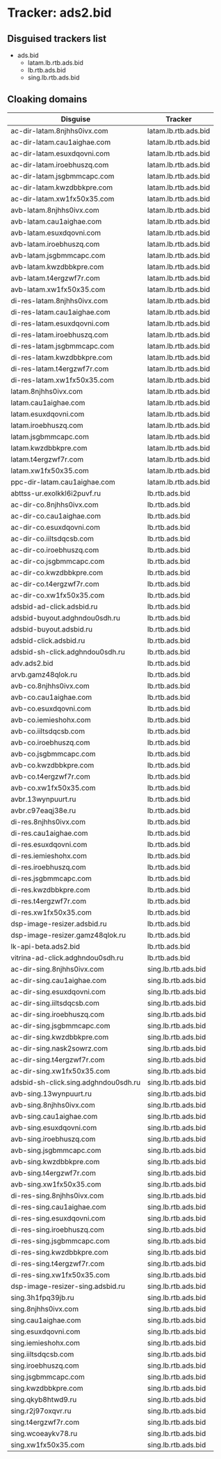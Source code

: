 # Tracker: ads2.bid

## Disguised trackers list

* ads.bid
    * latam.lb.rtb.ads.bid
    * lb.rtb.ads.bid
    * sing.lb.rtb.ads.bid

## Cloaking domains

| Disguise | Tracker |
| ---- | ---- |
| ac-dir-latam.8njhhs0ivx.com | latam.lb.rtb.ads.bid |
| ac-dir-latam.cau1aighae.com | latam.lb.rtb.ads.bid |
| ac-dir-latam.esuxdqovni.com | latam.lb.rtb.ads.bid |
| ac-dir-latam.iroebhuszq.com | latam.lb.rtb.ads.bid |
| ac-dir-latam.jsgbmmcapc.com | latam.lb.rtb.ads.bid |
| ac-dir-latam.kwzdbbkpre.com | latam.lb.rtb.ads.bid |
| ac-dir-latam.xw1fx50x35.com | latam.lb.rtb.ads.bid |
| avb-latam.8njhhs0ivx.com | latam.lb.rtb.ads.bid |
| avb-latam.cau1aighae.com | latam.lb.rtb.ads.bid |
| avb-latam.esuxdqovni.com | latam.lb.rtb.ads.bid |
| avb-latam.iroebhuszq.com | latam.lb.rtb.ads.bid |
| avb-latam.jsgbmmcapc.com | latam.lb.rtb.ads.bid |
| avb-latam.kwzdbbkpre.com | latam.lb.rtb.ads.bid |
| avb-latam.t4ergzwf7r.com | latam.lb.rtb.ads.bid |
| avb-latam.xw1fx50x35.com | latam.lb.rtb.ads.bid |
| di-res-latam.8njhhs0ivx.com | latam.lb.rtb.ads.bid |
| di-res-latam.cau1aighae.com | latam.lb.rtb.ads.bid |
| di-res-latam.esuxdqovni.com | latam.lb.rtb.ads.bid |
| di-res-latam.iroebhuszq.com | latam.lb.rtb.ads.bid |
| di-res-latam.jsgbmmcapc.com | latam.lb.rtb.ads.bid |
| di-res-latam.kwzdbbkpre.com | latam.lb.rtb.ads.bid |
| di-res-latam.t4ergzwf7r.com | latam.lb.rtb.ads.bid |
| di-res-latam.xw1fx50x35.com | latam.lb.rtb.ads.bid |
| latam.8njhhs0ivx.com | latam.lb.rtb.ads.bid |
| latam.cau1aighae.com | latam.lb.rtb.ads.bid |
| latam.esuxdqovni.com | latam.lb.rtb.ads.bid |
| latam.iroebhuszq.com | latam.lb.rtb.ads.bid |
| latam.jsgbmmcapc.com | latam.lb.rtb.ads.bid |
| latam.kwzdbbkpre.com | latam.lb.rtb.ads.bid |
| latam.t4ergzwf7r.com | latam.lb.rtb.ads.bid |
| latam.xw1fx50x35.com | latam.lb.rtb.ads.bid |
| ppc-dir-latam.cau1aighae.com | latam.lb.rtb.ads.bid |
| abttss-ur.exolkkl6i2puvf.ru | lb.rtb.ads.bid |
| ac-dir-co.8njhhs0ivx.com | lb.rtb.ads.bid |
| ac-dir-co.cau1aighae.com | lb.rtb.ads.bid |
| ac-dir-co.esuxdqovni.com | lb.rtb.ads.bid |
| ac-dir-co.iiltsdqcsb.com | lb.rtb.ads.bid |
| ac-dir-co.iroebhuszq.com | lb.rtb.ads.bid |
| ac-dir-co.jsgbmmcapc.com | lb.rtb.ads.bid |
| ac-dir-co.kwzdbbkpre.com | lb.rtb.ads.bid |
| ac-dir-co.t4ergzwf7r.com | lb.rtb.ads.bid |
| ac-dir-co.xw1fx50x35.com | lb.rtb.ads.bid |
| adsbid-ad-click.adsbid.ru | lb.rtb.ads.bid |
| adsbid-buyout.adghndou0sdh.ru | lb.rtb.ads.bid |
| adsbid-buyout.adsbid.ru | lb.rtb.ads.bid |
| adsbid-click.adsbid.ru | lb.rtb.ads.bid |
| adsbid-sh-click.adghndou0sdh.ru | lb.rtb.ads.bid |
| adv.ads2.bid | lb.rtb.ads.bid |
| arvb.gamz48qlok.ru | lb.rtb.ads.bid |
| avb-co.8njhhs0ivx.com | lb.rtb.ads.bid |
| avb-co.cau1aighae.com | lb.rtb.ads.bid |
| avb-co.esuxdqovni.com | lb.rtb.ads.bid |
| avb-co.iemieshohx.com | lb.rtb.ads.bid |
| avb-co.iiltsdqcsb.com | lb.rtb.ads.bid |
| avb-co.iroebhuszq.com | lb.rtb.ads.bid |
| avb-co.jsgbmmcapc.com | lb.rtb.ads.bid |
| avb-co.kwzdbbkpre.com | lb.rtb.ads.bid |
| avb-co.t4ergzwf7r.com | lb.rtb.ads.bid |
| avb-co.xw1fx50x35.com | lb.rtb.ads.bid |
| avbr.13wynpuurt.ru | lb.rtb.ads.bid |
| avbr.c97eaqj38e.ru | lb.rtb.ads.bid |
| di-res.8njhhs0ivx.com | lb.rtb.ads.bid |
| di-res.cau1aighae.com | lb.rtb.ads.bid |
| di-res.esuxdqovni.com | lb.rtb.ads.bid |
| di-res.iemieshohx.com | lb.rtb.ads.bid |
| di-res.iroebhuszq.com | lb.rtb.ads.bid |
| di-res.jsgbmmcapc.com | lb.rtb.ads.bid |
| di-res.kwzdbbkpre.com | lb.rtb.ads.bid |
| di-res.t4ergzwf7r.com | lb.rtb.ads.bid |
| di-res.xw1fx50x35.com | lb.rtb.ads.bid |
| dsp-image-resizer.adsbid.ru | lb.rtb.ads.bid |
| dsp-image-resizer.gamz48qlok.ru | lb.rtb.ads.bid |
| lk-api-beta.ads2.bid | lb.rtb.ads.bid |
| vitrina-ad-click.adghndou0sdh.ru | lb.rtb.ads.bid |
| ac-dir-sing.8njhhs0ivx.com | sing.lb.rtb.ads.bid |
| ac-dir-sing.cau1aighae.com | sing.lb.rtb.ads.bid |
| ac-dir-sing.esuxdqovni.com | sing.lb.rtb.ads.bid |
| ac-dir-sing.iiltsdqcsb.com | sing.lb.rtb.ads.bid |
| ac-dir-sing.iroebhuszq.com | sing.lb.rtb.ads.bid |
| ac-dir-sing.jsgbmmcapc.com | sing.lb.rtb.ads.bid |
| ac-dir-sing.kwzdbbkpre.com | sing.lb.rtb.ads.bid |
| ac-dir-sing.nask2sowrz.com | sing.lb.rtb.ads.bid |
| ac-dir-sing.t4ergzwf7r.com | sing.lb.rtb.ads.bid |
| ac-dir-sing.xw1fx50x35.com | sing.lb.rtb.ads.bid |
| adsbid-sh-click.sing.adghndou0sdh.ru | sing.lb.rtb.ads.bid |
| avb-sing.13wynpuurt.ru | sing.lb.rtb.ads.bid |
| avb-sing.8njhhs0ivx.com | sing.lb.rtb.ads.bid |
| avb-sing.cau1aighae.com | sing.lb.rtb.ads.bid |
| avb-sing.esuxdqovni.com | sing.lb.rtb.ads.bid |
| avb-sing.iroebhuszq.com | sing.lb.rtb.ads.bid |
| avb-sing.jsgbmmcapc.com | sing.lb.rtb.ads.bid |
| avb-sing.kwzdbbkpre.com | sing.lb.rtb.ads.bid |
| avb-sing.t4ergzwf7r.com | sing.lb.rtb.ads.bid |
| avb-sing.xw1fx50x35.com | sing.lb.rtb.ads.bid |
| di-res-sing.8njhhs0ivx.com | sing.lb.rtb.ads.bid |
| di-res-sing.cau1aighae.com | sing.lb.rtb.ads.bid |
| di-res-sing.esuxdqovni.com | sing.lb.rtb.ads.bid |
| di-res-sing.iroebhuszq.com | sing.lb.rtb.ads.bid |
| di-res-sing.jsgbmmcapc.com | sing.lb.rtb.ads.bid |
| di-res-sing.kwzdbbkpre.com | sing.lb.rtb.ads.bid |
| di-res-sing.t4ergzwf7r.com | sing.lb.rtb.ads.bid |
| di-res-sing.xw1fx50x35.com | sing.lb.rtb.ads.bid |
| dsp-image-resizer-sing.adsbid.ru | sing.lb.rtb.ads.bid |
| sing.3h1fpq39jb.ru | sing.lb.rtb.ads.bid |
| sing.8njhhs0ivx.com | sing.lb.rtb.ads.bid |
| sing.cau1aighae.com | sing.lb.rtb.ads.bid |
| sing.esuxdqovni.com | sing.lb.rtb.ads.bid |
| sing.iemieshohx.com | sing.lb.rtb.ads.bid |
| sing.iiltsdqcsb.com | sing.lb.rtb.ads.bid |
| sing.iroebhuszq.com | sing.lb.rtb.ads.bid |
| sing.jsgbmmcapc.com | sing.lb.rtb.ads.bid |
| sing.kwzdbbkpre.com | sing.lb.rtb.ads.bid |
| sing.qkyb8htwd9.ru | sing.lb.rtb.ads.bid |
| sing.r2j97oxqvr.ru | sing.lb.rtb.ads.bid |
| sing.t4ergzwf7r.com | sing.lb.rtb.ads.bid |
| sing.wcoeaykv78.ru | sing.lb.rtb.ads.bid |
| sing.xw1fx50x35.com | sing.lb.rtb.ads.bid |